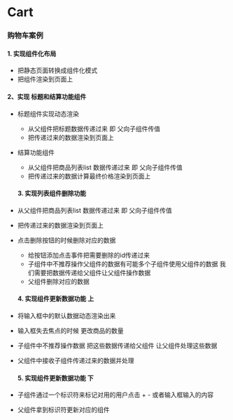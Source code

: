 # Cart
###  购物车案例

#### 1.  实现组件化布局

- 把静态页面转换成组件化模式
- 把组件渲染到页面上

#### 2、实现 标题和结算功能组件

- 标题组件实现动态渲染
  - 从父组件把标题数据传递过来 即 父向子组件传值
  - 把传递过来的数据渲染到页面上  
- 结算功能组件
  - 从父组件把商品列表list 数据传递过来 即 父向子组件传值
  - 把传递过来的数据计算最终价格渲染到页面上
  
  #### 3.  实现列表组件删除功能

- 从父组件把商品列表list 数据传递过来 即 父向子组件传值
- 把传递过来的数据渲染到页面上    
- 点击删除按钮的时候删除对应的数据 
  - 给按钮添加点击事件把需要删除的id传递过来  
  - 子组件中不推荐操作父组件的数据有可能多个子组件使用父组件的数据  我们需要把数据传递给父组件让父组件操作数据 
  - 父组件删除对应的数据
  
  ####  4.   实现组件更新数据功能  上

- 将输入框中的默认数据动态渲染出来
- 输入框失去焦点的时候 更改商品的数量 
- 子组件中不推荐操作数据 把这些数据传递给父组件 让父组件处理这些数据
- 父组件中接收子组件传递过来的数据并处理 

  #### 5. 实现组件更新数据功能  下

- 子组件通过一个标识符来标记对用的用户点击  + - 或者输入框输入的内容
- 父组件拿到标识符更新对应的组件
